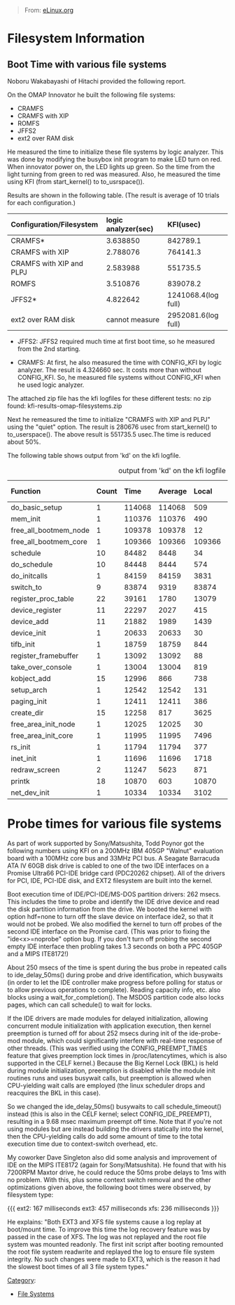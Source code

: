 > From: [eLinux.org](http://eLinux.org/Filesystem_Information "http://eLinux.org/Filesystem_Information")


# Filesystem Information



## Boot Time with various file systems

Noboru Wakabayashi of Hitachi provided the following report.

On the OMAP Innovator he built the following file systems:

-   CRAMFS
-   CRAMFS with XIP
-   ROMFS
-   JFFS2
-   ext2 over RAM disk

He measured the time to initialize these file systems by logic analyzer.
This was done by modifying the busybox init program to make LED turn on
red. When innovator power on, the LED lights up green. So the time from
the light turning from green to red was measured. Also, he measured the
time using KFI (from start\_kernel() to to\_usrspace()).

Results are shown in the following table. (The result is average of 10
trials for each configuration.)

<table>
<thead>
<tr class="header">
<th align="left"><strong>Configuration/Filesystem</strong></th>
<th align="left"><strong>logic analyzer(sec)</strong></th>
<th align="left"><strong>KFI(usec)</strong></th>
</tr>
</thead>
<tbody>
<tr class="odd">
<td align="left">CRAMFS*</td>
<td align="left">3.638850</td>
<td align="left">842789.1</td>
</tr>
<tr class="even">
<td align="left">CRAMFS with XIP</td>
<td align="left">2.788076</td>
<td align="left">764141.3</td>
</tr>
<tr class="odd">
<td align="left">CRAMFS with XIP and PLPJ</td>
<td align="left">2.583988</td>
<td align="left">551735.5</td>
</tr>
<tr class="even">
<td align="left">ROMFS</td>
<td align="left">3.510876</td>
<td align="left">839078.2</td>
</tr>
<tr class="odd">
<td align="left">JFFS2*</td>
<td align="left">4.822642</td>
<td align="left">1241068.4(log full)</td>
</tr>
<tr class="even">
<td align="left">ext2 over RAM disk</td>
<td align="left">cannot measure</td>
<td align="left">2952081.6(log full)</td>
</tr>
</tbody>
</table>

-   JFFS2: JFFS2 required much time at first boot time, so he measured
    from the 2nd starting.

-   CRAMFS: At first, he also measured the time with CONFIG\_KFI by
    logic analyzer. The result is 4.324660 sec. It costs more than
    without CONFIG\_KFI. So, he measured file systems without
    CONFIG\_KFI when he used logic analyzer.

The attached zip file has the kfi logfiles for these different tests: no
zip found: kfi-results-omap-filesystems.zip

Next he remeasured the time to initialize "CRAMFS with XIP and PLPJ"
using the "quiet" option. The result is 280676 usec from start\_kernel()
to to\_userspace(). The above result is 551735.5 usec.The time is
reduced about 50%.

The following table shows output from 'kd' on the kfi logfile.



<table>
<caption> output from 'kd' on the kfi logfile </caption>
<thead>
<tr class="header">
<th align="left"><strong>Function</strong></th>
<th align="left"><strong>Count</strong></th>
<th align="left"><strong>Time</strong></th>
<th align="left"><strong>Average</strong></th>
<th align="left"><strong>Local</strong></th>
<th align="left"><strong>Max-sub</strong></th>
<th align="left"><strong>Ms count</strong></th>
</tr>
</thead>
<tbody>
<tr class="odd">
<td align="left">do_basic_setup</td>
<td align="left">1</td>
<td align="left">114068</td>
<td align="left">114068</td>
<td align="left">509</td>
<td align="left">do_initcalls</td>
<td align="left">1</td>
</tr>
<tr class="even">
<td align="left">mem_init</td>
<td align="left">1</td>
<td align="left">110376</td>
<td align="left">110376</td>
<td align="left">490</td>
<td align="left">free_all_bootmem_node</td>
<td align="left">1</td>
</tr>
<tr class="odd">
<td align="left">free_all_bootmem_node</td>
<td align="left">1</td>
<td align="left">109378</td>
<td align="left">109378</td>
<td align="left">12</td>
<td align="left">free_all_bootmem_core</td>
<td align="left">1</td>
</tr>
<tr class="even">
<td align="left">free_all_bootmem_core</td>
<td align="left">1</td>
<td align="left">109366</td>
<td align="left">109366</td>
<td align="left">109366</td>
<td align="left">-</td>
<td align="left">0</td>
</tr>
<tr class="odd">
<td align="left">schedule</td>
<td align="left">10</td>
<td align="left">84482</td>
<td align="left">8448</td>
<td align="left">34</td>
<td align="left">do_schedule</td>
<td align="left">10</td>
</tr>
<tr class="even">
<td align="left">do_schedule</td>
<td align="left">10</td>
<td align="left">84448</td>
<td align="left">8444</td>
<td align="left">574</td>
<td align="left">switch_to</td>
<td align="left">9</td>
</tr>
<tr class="odd">
<td align="left">do_initcalls</td>
<td align="left">1</td>
<td align="left">84159</td>
<td align="left">84159</td>
<td align="left">3831</td>
<td align="left">device_init</td>
<td align="left">1</td>
</tr>
<tr class="even">
<td align="left">switch_to</td>
<td align="left">9</td>
<td align="left">83874</td>
<td align="left">9319</td>
<td align="left">83874</td>
<td align="left">-</td>
<td align="left">0</td>
</tr>
<tr class="odd">
<td align="left">register_proc_table</td>
<td align="left">22</td>
<td align="left">39161</td>
<td align="left">1780</td>
<td align="left">13079</td>
<td align="left">register_proc_table</td>
<td align="left">18</td>
</tr>
<tr class="even">
<td align="left">device_register</td>
<td align="left">11</td>
<td align="left">22297</td>
<td align="left">2027</td>
<td align="left">415</td>
<td align="left">device_add</td>
<td align="left">11</td>
</tr>
<tr class="odd">
<td align="left">device_add</td>
<td align="left">11</td>
<td align="left">21882</td>
<td align="left">1989</td>
<td align="left">1439</td>
<td align="left">kobject_add</td>
<td align="left">11</td>
</tr>
<tr class="even">
<td align="left">device_init</td>
<td align="left">1</td>
<td align="left">20633</td>
<td align="left">20633</td>
<td align="left">30</td>
<td align="left">net_dev_init</td>
<td align="left">1</td>
</tr>
<tr class="odd">
<td align="left">tifb_init</td>
<td align="left">1</td>
<td align="left">18759</td>
<td align="left">18759</td>
<td align="left">844</td>
<td align="left">register_framebuffer</td>
<td align="left">1</td>
</tr>
<tr class="even">
<td align="left">register_framebuffer</td>
<td align="left">1</td>
<td align="left">13092</td>
<td align="left">13092</td>
<td align="left">88</td>
<td align="left">take_over_console</td>
<td align="left">1</td>
</tr>
<tr class="odd">
<td align="left">take_over_console</td>
<td align="left">1</td>
<td align="left">13004</td>
<td align="left">13004</td>
<td align="left">819</td>
<td align="left">redraw_screen</td>
<td align="left">1</td>
</tr>
<tr class="even">
<td align="left">kobject_add</td>
<td align="left">15</td>
<td align="left">12996</td>
<td align="left">866</td>
<td align="left">738</td>
<td align="left">create_dir</td>
<td align="left">15</td>
</tr>
<tr class="odd">
<td align="left">setup_arch</td>
<td align="left">1</td>
<td align="left">12542</td>
<td align="left">12542</td>
<td align="left">131</td>
<td align="left">paging_init</td>
<td align="left">1</td>
</tr>
<tr class="even">
<td align="left">paging_init</td>
<td align="left">1</td>
<td align="left">12411</td>
<td align="left">12411</td>
<td align="left">386</td>
<td align="left">free_area_init_node</td>
<td align="left">1</td>
</tr>
<tr class="odd">
<td align="left">create_dir</td>
<td align="left">15</td>
<td align="left">12258</td>
<td align="left">817</td>
<td align="left">3625</td>
<td align="left">populate_dir</td>
<td align="left">9</td>
</tr>
<tr class="even">
<td align="left">free_area_init_node</td>
<td align="left">1</td>
<td align="left">12025</td>
<td align="left">12025</td>
<td align="left">30</td>
<td align="left">free_area_init_core</td>
<td align="left">1</td>
</tr>
<tr class="odd">
<td align="left">free_area_init_core</td>
<td align="left">1</td>
<td align="left">11995</td>
<td align="left">11995</td>
<td align="left">7496</td>
<td align="left">__alloc_bootmem_node</td>
<td align="left">1</td>
</tr>
<tr class="even">
<td align="left">rs_init</td>
<td align="left">1</td>
<td align="left">11794</td>
<td align="left">11794</td>
<td align="left">377</td>
<td align="left">printk</td>
<td align="left">3</td>
</tr>
<tr class="odd">
<td align="left">inet_init</td>
<td align="left">1</td>
<td align="left">11696</td>
<td align="left">11696</td>
<td align="left">1718</td>
<td align="left">ip_init</td>
<td align="left">1</td>
</tr>
<tr class="even">
<td align="left">redraw_screen</td>
<td align="left">2</td>
<td align="left">11247</td>
<td align="left">5623</td>
<td align="left">871</td>
<td align="left">do_update_region</td>
<td align="left">1</td>
</tr>
<tr class="odd">
<td align="left">printk</td>
<td align="left">18</td>
<td align="left">10870</td>
<td align="left">603</td>
<td align="left">10870</td>
<td align="left">-</td>
<td align="left">0</td>
</tr>
<tr class="even">
<td align="left">net_dev_init</td>
<td align="left">1</td>
<td align="left">10334</td>
<td align="left">10334</td>
<td align="left">3102</td>
<td align="left">ethif_probe</td>
<td align="left">1</td>
</tr>
</tbody>
</table>

# Probe times for various file systems

As part of work supported by Sony/Matsushita, Todd Poynor got the
following numbers using KFI on a 200MHz IBM 405GP "Walnut" evaluation
board with a 100MHz core bus and 33MHz PCI bus. A Seagate Barracuda ATA
IV 60GB disk drive is cabled to one of the two IDE interfaces on a
Promise Ultra66 PCI-IDE bridge card (PDC20262 chipset). All of the
drivers for PCI, IDE, PCI-IDE disk, and EXT2 filesystem are built into
the kernel.

Boot execution time of IDE/PCI-IDE/MS-DOS partition drivers: 262 msecs.
This includes the time to probe and identify the IDE drive device and
read the disk partition information from the drive. We booted the kernel
with option hdf=none to turn off the slave device on interface ide2, so
that it would not be probed. We also modified the kernel to turn off
probes of the second IDE interface on the Promise card. (This was prior
to fixing the "ide\<x\>=noprobe" option bug. If you don't turn off
probing the second empty IDE interface then probling takes 1.3 seconds
on both a PPC 405GP and a MIPS ITE8172!)

About 250 msecs of the time is spent during the bus probe in repeated
calls to ide\_delay\_50ms() during probe and drive identification, which
busywaits (in order to let the IDE controller make progress before
polling for status or to allow previous operations to complete). Reading
capacity info, etc. also blocks using a wait\_for\_completion(). The
MSDOS partition code also locks pages, which can call schedule() to wait
for locks.

If the IDE drivers are made modules for delayed initialization, allowing
concurrent module initialization with application execution, then kernel
preemption is turned off for about 252 msecs during init of the
ide-probe-mod module, which could significantly interfere with real-time
response of other threads. (This was verified using the
CONFIG\_PREEMPT\_TIMES feature that gives preemption lock times in
/proc/latencytimes, which is also supported in the CELF kernel.) Because
the Big Kernel Lock (BKL) is held during module initialization,
preemption is disabled while the module init routines runs and uses
busywait calls, but preemption is allowed when CPU-yielding wait calls
are employed (the linux scheduler drops and reacquires the BKL in this
case).

So we changed the ide\_delay\_50ms() busywaits to call
schedule\_timeout() instead (this is also in the CELF kernel; select
CONFIG\_IDE\_PREEMPT), resulting in a 9.68 msec maximum preempt off
time. Note that if you're not using modules but are instead building the
drivers statically into the kernel, then the CPU-yielding calls do add
some amount of time to the total execution time due to context-switch
overhead, etc.

My coworker Dave Singleton also did some analysis and improvement of IDE
on the MIPS ITE8172 (again for Sony/Matsushita). He found that with his
7200RPM Maxtor drive, he could reduce the 50ms probe delays to 1ms with
no problem. With this, plus some context switch removal and the other
optimizations given above, the following boot times were observed, by
filesystem type:

{{{ ext2: 167 milliseconds ext3: 457 milliseconds xfs: 236 milliseconds
}}}

He explains: "Both EXT3 and XFS file systems cause a log replay at
boot/mount time. To improve this time the log recovery feature was by
passed in the case of XFS. The log was not replayed and the root file
system was mounted readonly. The first init script after booting
remounted the root file system readwrite and replayed the log to ensure
file system integrity. No such changes were made to EXT3, which is the
reason it had the slowest boot times of all 3 file system types."


[Category](http://eLinux.org/Special:Categories "Special:Categories"):

-   [File Systems](http://eLinux.org/Category:File_Systems "Category:File Systems")

